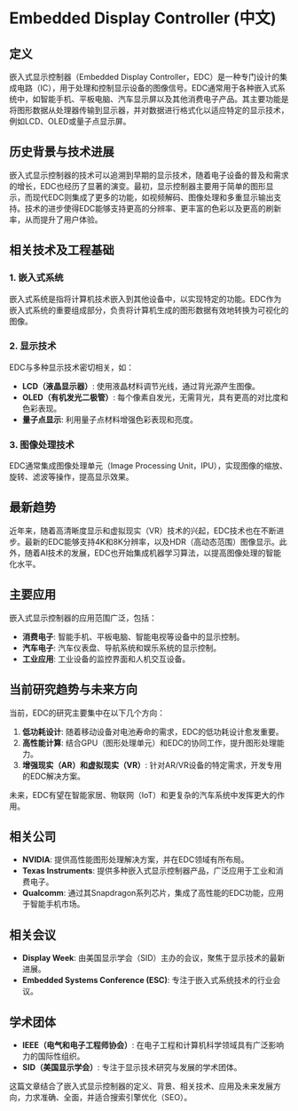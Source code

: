 # Embedded Display Controller (中文)

## 定义

嵌入式显示控制器（Embedded Display Controller，EDC）是一种专门设计的集成电路（IC），用于处理和控制显示设备的图像信号。EDC通常用于各种嵌入式系统中，如智能手机、平板电脑、汽车显示屏以及其他消费电子产品。其主要功能是将图形数据从处理器传输到显示器，并对数据进行格式化以适应特定的显示技术，例如LCD、OLED或量子点显示屏。

## 历史背景与技术进展

嵌入式显示控制器的技术可以追溯到早期的显示技术，随着电子设备的普及和需求的增长，EDC也经历了显著的演变。最初，显示控制器主要用于简单的图形显示，而现代EDC则集成了更多的功能，如视频解码、图像处理和多重显示输出支持。技术的进步使得EDC能够支持更高的分辨率、更丰富的色彩以及更高的刷新率，从而提升了用户体验。

## 相关技术及工程基础

### 1. 嵌入式系统

嵌入式系统是指将计算机技术嵌入到其他设备中，以实现特定的功能。EDC作为嵌入式系统的重要组成部分，负责将计算机生成的图形数据有效地转换为可视化的图像。

### 2. 显示技术

EDC与多种显示技术密切相关，如：

- **LCD（液晶显示器）**: 使用液晶材料调节光线，通过背光源产生图像。
- **OLED（有机发光二极管）**: 每个像素自发光，无需背光，具有更高的对比度和色彩表现。
- **量子点显示**: 利用量子点材料增强色彩表现和亮度。

### 3. 图像处理技术

EDC通常集成图像处理单元（Image Processing Unit，IPU），实现图像的缩放、旋转、滤波等操作，提高显示效果。

## 最新趋势

近年来，随着高清晰度显示和虚拟现实（VR）技术的兴起，EDC技术也在不断进步。最新的EDC能够支持4K和8K分辨率，以及HDR（高动态范围）图像显示。此外，随着AI技术的发展，EDC也开始集成机器学习算法，以提高图像处理的智能化水平。

## 主要应用

嵌入式显示控制器的应用范围广泛，包括：

- **消费电子**: 智能手机、平板电脑、智能电视等设备中的显示控制。
- **汽车电子**: 汽车仪表盘、导航系统和娱乐系统的显示控制。
- **工业应用**: 工业设备的监控界面和人机交互设备。

## 当前研究趋势与未来方向

当前，EDC的研究主要集中在以下几个方向：

1. **低功耗设计**: 随着移动设备对电池寿命的需求，EDC的低功耗设计愈发重要。
2. **高性能计算**: 结合GPU（图形处理单元）和EDC的协同工作，提升图形处理能力。
3. **增强现实（AR）和虚拟现实（VR）**: 针对AR/VR设备的特定需求，开发专用的EDC解决方案。

未来，EDC有望在智能家居、物联网（IoT）和更复杂的汽车系统中发挥更大的作用。

## 相关公司

- **NVIDIA**: 提供高性能图形处理解决方案，并在EDC领域有所布局。
- **Texas Instruments**: 提供多种嵌入式显示控制器产品，广泛应用于工业和消费电子。
- **Qualcomm**: 通过其Snapdragon系列芯片，集成了高性能的EDC功能，应用于智能手机市场。

## 相关会议

- **Display Week**: 由美国显示学会（SID）主办的会议，聚焦于显示技术的最新进展。
- **Embedded Systems Conference (ESC)**: 专注于嵌入式系统技术的行业会议。

## 学术团体

- **IEEE（电气和电子工程师协会）**: 在电子工程和计算机科学领域具有广泛影响力的国际性组织。
- **SID（美国显示学会）**: 专注于显示技术研究与发展的学术团体。

这篇文章结合了嵌入式显示控制器的定义、背景、相关技术、应用及未来发展方向，力求准确、全面，并适合搜索引擎优化（SEO）。